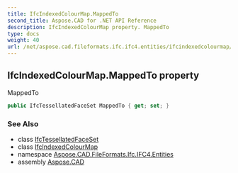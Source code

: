 ```yaml
---
title: IfcIndexedColourMap.MappedTo
second_title: Aspose.CAD for .NET API Reference
description: IfcIndexedColourMap property. MappedTo
type: docs
weight: 40
url: /net/aspose.cad.fileformats.ifc.ifc4.entities/ifcindexedcolourmap/mappedto/
---
```

## IfcIndexedColourMap.MappedTo property

MappedTo

```csharp
public IfcTessellatedFaceSet MappedTo { get; set; }
```

### See Also

* class [IfcTessellatedFaceSet](../../ifctessellatedfaceset/)
* class [IfcIndexedColourMap](../)
* namespace [Aspose.CAD.FileFormats.Ifc.IFC4.Entities](../../ifcindexedcolourmap/)
* assembly [Aspose.CAD](../../../)


